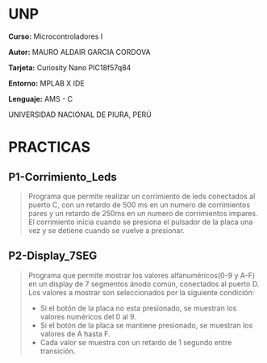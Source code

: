 # UNP

**Curso:** Microcontroladores I

**Autor:** MAURO ALDAIR GARCIA CORDOVA 

**Tarjeta:** Curiosity Nano PIC18f57q84

**Entorno:** MPLAB X IDE 

**Lenguaje:** AMS - C 

UNIVERSIDAD NACIONAL DE PIURA, PERÚ

# **PRACTICAS**

## **P1-Corrimiento_Leds**
>Programa que permite realizar un corrimiento de leds conectados al puerto C, con un retardo de 500 ms en un numero de corrimientos pares y un retardo de 250ms en un numero de corrimientos impares. El corrimiento inicia cuando se presiona el pulsador de la placa una vez y se detiene cuando se vuelve a presionar.

## **P2-Display_7SEG**
>Programa que permite mostrar los valores alfanuméricos(0-9 y A-F) en un display de 7 segmentos ánodo común, conectados al puerto D. Los valores a mostrar son seleccionados por la siguiente condición: 
>- Si el botón de la placa no esta presionado, se muestran los valores numéricos del 0 al 9. 
>- Si el botón de la placa se mantiene presionado, se muestran los valores de A hasta F. 
>- Cada valor se muestra con un retardo de 1 segundo entre transición.
